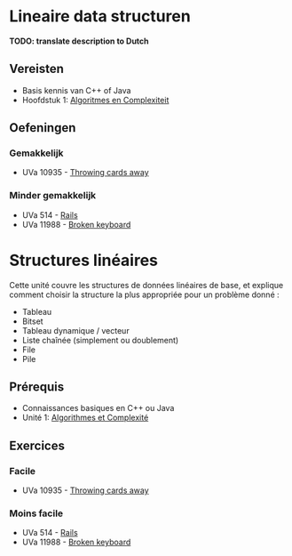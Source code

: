 # Lineaire data structuren
**TODO: translate description to Dutch**

## Vereisten
- Basis kennis van C++ of Java
- Hoofdstuk 1: [Algoritmes en Complexiteit](../01-complexity)

## Oefeningen

### Gemakkelijk
- UVa 10935 - [Throwing cards away](https://uva.onlinejudge.org/index.php?option=com_onlinejudge&Itemid=8&category=24&page=show_problem&problem=1876)

### Minder gemakkelijk
- UVa 514 - [Rails](https://uva.onlinejudge.org/index.php?option=com_onlinejudge&Itemid=8&category=24&page=show_problem&problem=455)
- UVa 11988 - [Broken keyboard](https://uva.onlinejudge.org/index.php?option=com_onlinejudge&Itemid=8&category=24&page=show_problem&problem=3139)

# Structures linéaires
Cette unité couvre les structures de données linéaires de base, et explique comment choisir la structure la plus appropriée pour un problème donné :
- Tableau
- Bitset
- Tableau dynamique / vecteur
- Liste chaînée (simplement ou doublement)
- File
- Pile

## Prérequis
- Connaissances basiques en C++ ou Java
- Unité 1: [Algorithmes et Complexité](../01-complexity)

## Exercices

### Facile
- UVa 10935 - [Throwing cards away](https://uva.onlinejudge.org/index.php?option=com_onlinejudge&Itemid=8&category=24&page=show_problem&problem=1876)

### Moins facile
- UVa 514 - [Rails](https://uva.onlinejudge.org/index.php?option=com_onlinejudge&Itemid=8&category=24&page=show_problem&problem=455)
- UVa 11988 - [Broken keyboard](https://uva.onlinejudge.org/index.php?option=com_onlinejudge&Itemid=8&category=24&page=show_problem&problem=3139)

